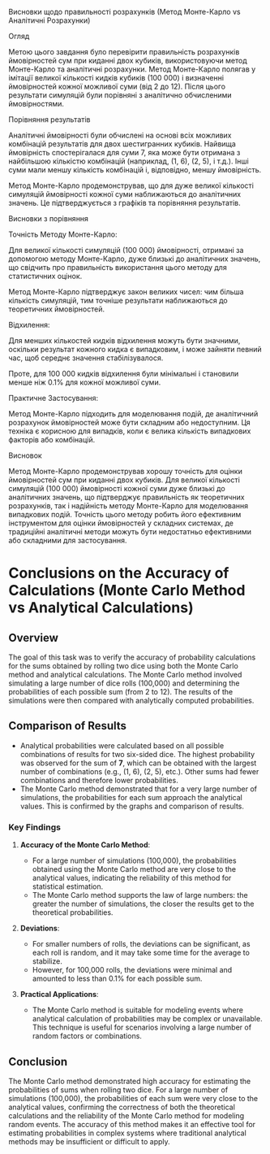 Висновки щодо правильності розрахунків (Метод Монте-Карло vs Аналітичні Розрахунки)

Огляд

Метою цього завдання було перевірити правильність розрахунків ймовірностей сум при киданні двох кубиків, використовуючи метод Монте-Карло та аналітичні розрахунки. Метод Монте-Карло полягав у імітації великої кількості кидків кубиків (100 000) і визначенні ймовірностей кожної можливої суми (від 2 до 12). Після цього результати симуляцій були порівняні з аналітично обчисленими ймовірностями.

Порівняння результатів

Аналітичні ймовірності були обчислені на основі всіх можливих комбінацій результатів для двох шестигранних кубиків. Найвища ймовірність спостерігалася для суми 7, яка може бути отримана з найбільшою кількістю комбінацій (наприклад, (1, 6), (2, 5), і т.д.). Інші суми мали меншу кількість комбінацій і, відповідно, меншу ймовірність.

Метод Монте-Карло продемонстрував, що для дуже великої кількості симуляцій ймовірності кожної суми наближаються до аналітичних значень. Це підтверджується з графіків та порівняння результатів.

Висновки з порівняння

Точність Методу Монте-Карло:

Для великої кількості симуляцій (100 000) ймовірності, отримані за допомогою методу Монте-Карло, дуже близькі до аналітичних значень, що свідчить про правильність використання цього методу для статистичних оцінок.

Метод Монте-Карло підтверджує закон великих чисел: чим більша кількість симуляцій, тим точніше результати наближаються до теоретичних ймовірностей.

Відхилення:

Для менших кількостей кидків відхилення можуть бути значними, оскільки результат кожного кидка є випадковим, і може зайняти певний час, щоб середнє значення стабілізувалося.

Проте, для 100 000 кидків відхилення були мінімальні і становили менше ніж 0.1% для кожної можливої суми.

Практичне Застосування:

Метод Монте-Карло підходить для моделювання подій, де аналітичний розрахунок ймовірностей може бути складним або недоступним. Ця техніка є корисною для випадків, коли є велика кількість випадкових факторів або комбінацій.

Висновок

Метод Монте-Карло продемонстрував хорошу точність для оцінки ймовірностей сум при киданні двох кубиків. Для великої кількості симуляцій (100 000) ймовірності кожної суми дуже близькі до аналітичних значень, що підтверджує правильність як теоретичних розрахунків, так і надійність методу Монте-Карло для моделювання випадкових подій. Точність цього методу робить його ефективним інструментом для оцінки ймовірностей у складних системах, де традиційні аналітичні методи можуть бути недостатньо ефективними або складними для застосування.

<!--  English-->

# Conclusions on the Accuracy of Calculations (Monte Carlo Method vs Analytical Calculations)

## Overview

The goal of this task was to verify the accuracy of probability calculations for the sums obtained by rolling two dice using both the Monte Carlo method and analytical calculations. The Monte Carlo method involved simulating a large number of dice rolls (100,000) and determining the probabilities of each possible sum (from 2 to 12). The results of the simulations were then compared with analytically computed probabilities.

## Comparison of Results

- Analytical probabilities were calculated based on all possible combinations of results for two six-sided dice. The highest probability was observed for the sum of **7**, which can be obtained with the largest number of combinations (e.g., (1, 6), (2, 5), etc.). Other sums had fewer combinations and therefore lower probabilities.
- The Monte Carlo method demonstrated that for a very large number of simulations, the probabilities for each sum approach the analytical values. This is confirmed by the graphs and comparison of results.

### Key Findings

1. **Accuracy of the Monte Carlo Method**:

   - For a large number of simulations (100,000), the probabilities obtained using the Monte Carlo method are very close to the analytical values, indicating the reliability of this method for statistical estimation.
   - The Monte Carlo method supports the law of large numbers: the greater the number of simulations, the closer the results get to the theoretical probabilities.

2. **Deviations**:

   - For smaller numbers of rolls, the deviations can be significant, as each roll is random, and it may take some time for the average to stabilize.
   - However, for 100,000 rolls, the deviations were minimal and amounted to less than 0.1% for each possible sum.

3. **Practical Applications**:
   - The Monte Carlo method is suitable for modeling events where analytical calculation of probabilities may be complex or unavailable. This technique is useful for scenarios involving a large number of random factors or combinations.

## Conclusion

The Monte Carlo method demonstrated high accuracy for estimating the probabilities of sums when rolling two dice. For a large number of simulations (100,000), the probabilities of each sum were very close to the analytical values, confirming the correctness of both the theoretical calculations and the reliability of the Monte Carlo method for modeling random events. The accuracy of this method makes it an effective tool for estimating probabilities in complex systems where traditional analytical methods may be insufficient or difficult to apply.
